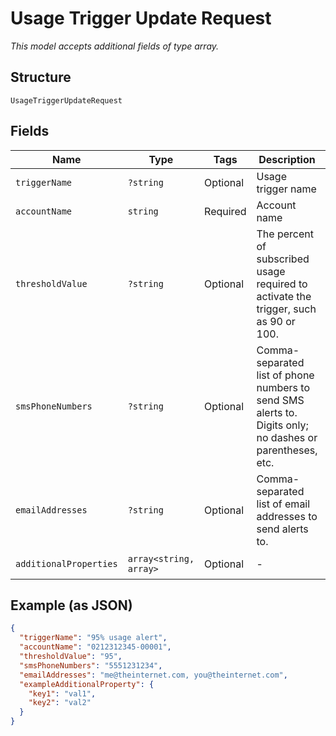 
# Usage Trigger Update Request

*This model accepts additional fields of type array.*

## Structure

`UsageTriggerUpdateRequest`

## Fields

| Name | Type | Tags | Description | Getter | Setter |
|  --- | --- | --- | --- | --- | --- |
| `triggerName` | `?string` | Optional | Usage trigger name | getTriggerName(): ?string | setTriggerName(?string triggerName): void |
| `accountName` | `string` | Required | Account name | getAccountName(): string | setAccountName(string accountName): void |
| `thresholdValue` | `?string` | Optional | The percent of subscribed usage required to activate the trigger, such as 90 or 100. | getThresholdValue(): ?string | setThresholdValue(?string thresholdValue): void |
| `smsPhoneNumbers` | `?string` | Optional | Comma-separated list of phone numbers to send SMS alerts to. Digits only; no dashes or parentheses, etc. | getSmsPhoneNumbers(): ?string | setSmsPhoneNumbers(?string smsPhoneNumbers): void |
| `emailAddresses` | `?string` | Optional | Comma-separated list of email addresses to send alerts to. | getEmailAddresses(): ?string | setEmailAddresses(?string emailAddresses): void |
| `additionalProperties` | `array<string, array>` | Optional | - | findAdditionalProperty(string key): array | additionalProperty(string key, array value): void |

## Example (as JSON)

```json
{
  "triggerName": "95% usage alert",
  "accountName": "0212312345-00001",
  "thresholdValue": "95",
  "smsPhoneNumbers": "5551231234",
  "emailAddresses": "me@theinternet.com, you@theinternet.com",
  "exampleAdditionalProperty": {
    "key1": "val1",
    "key2": "val2"
  }
}
```

